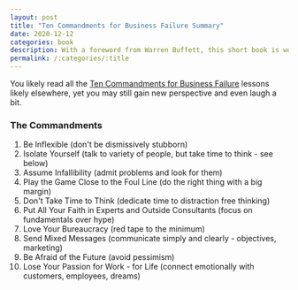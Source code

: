 ```yaml
---
layout: post
title: "Ten Commandments for Business Failure Summary"
date: 2020-12-12
categories: book
description: With a foreword from Warren Buffett, this short book is worthy of skimming.
permalink: /:categories/:title
---
```


You likely read all the [Ten Commandments for Business Failure](https://www.goodreads.com/book/show/3828278-the-ten-commandments-for-business-failure) lessons likely elsewhere, yet you may still gain new perspective and even laugh a bit.

### The Commandments

1. Be Inflexible (don't be dismissively stubborn)
2. Isolate Yourself (talk to variety of people, but take time to think - see below)
3. Assume Infallibility (admit problems and look for them)
4. Play the Game Close to the Foul Line (do the right thing with a big margin)
5. Don't Take Time to Think (dedicate time to distraction free thinking)
6. Put All Your Faith in Experts and Outside Consultants (focus on fundamentals over hype)
7. Love Your Bureaucracy (red tape to the minimum)
8. Send Mixed Messages (communicate simply and clearly - objectives, marketing)
9. Be Afraid of the Future (avoid pessimism)
10. Lose Your Passion for Work - for Life (connect emotionally with customers, employees, dreams)


